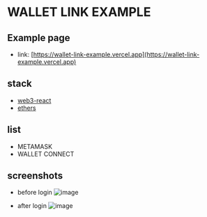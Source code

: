 # WALLET LINK EXAMPLE

## Example page

- link: [https://wallet-link-example.vercel.app](https://wallet-link-example.vercel.app)

## stack

- [web3-react](https://github.com/NoahZinsmeister/web3-react)
- [ethers](https://github.com/ethers-io/ethers.js)

## list

- METAMASK
- WALLET CONNECT

## screenshots

- before login
  ![image](https://user-images.githubusercontent.com/35371660/147808045-ea9075b0-d0fb-4e94-acf3-45fc15146ffe.png)

- after login
  ![image](https://user-images.githubusercontent.com/35371660/147808189-3b1a223b-12bd-4008-8182-4537d48a2c94.png)
